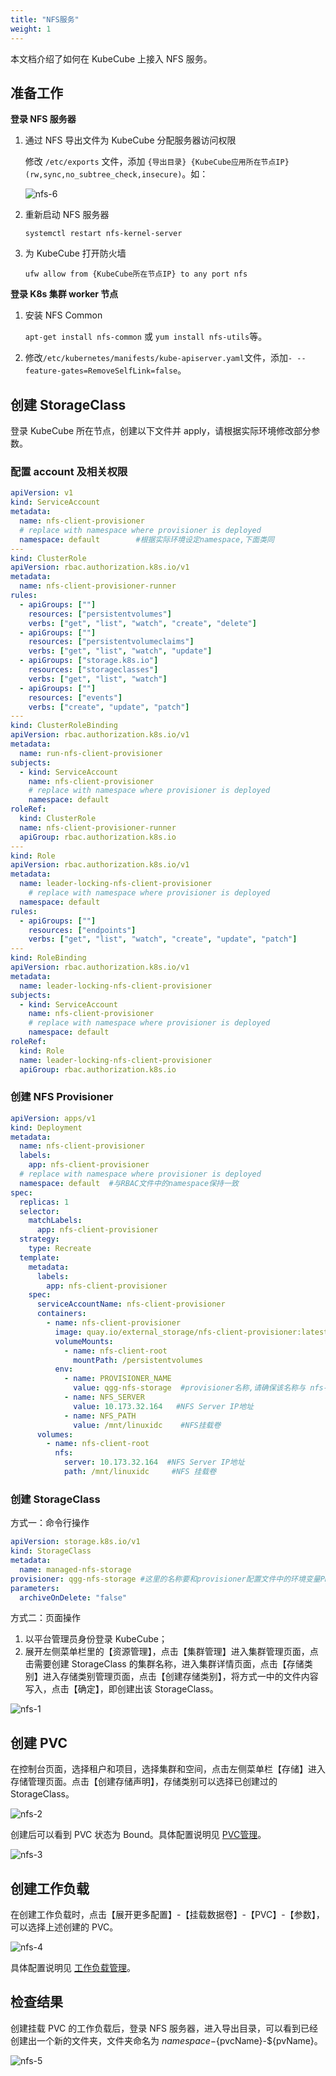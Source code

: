 ```yaml
---
title: "NFS服务"
weight: 1
---
```


本文档介绍了如何在 KubeCube 上接入 NFS 服务。

## 准备工作

**登录 NFS 服务器**

1. 通过 NFS 导出文件为 KubeCube 分配服务器访问权限

   修改 `/etc/exports` 文件，添加 `{导出目录} {KubeCube应用所在节点IP}(rw,sync,no_subtree_check,insecure)`。如：

   ![nfs-6](/imgs/user-guide/network-storage/nfs/nfs-6.png)

2. 重新启动 NFS 服务器

   ```ssh
   systemctl restart nfs-kernel-server
   ```

3. 为 KubeCube 打开防火墙

   ```ssh
   ufw allow from {KubeCube所在节点IP} to any port nfs
   ```

**登录 K8s 集群 worker 节点**

1. 安装 NFS Common

   `apt-get install nfs-common` 或 `yum install nfs-utils`等。

2. 修改`/etc/kubernetes/manifests/kube-apiserver.yaml`文件，添加`- --feature-gates=RemoveSelfLink=false`。

## 创建 StorageClass

登录 KubeCube 所在节点，创建以下文件并 apply，请根据实际环境修改部分参数。

### 配置 account 及相关权限

```yaml
apiVersion: v1
kind: ServiceAccount
metadata:
  name: nfs-client-provisioner
  # replace with namespace where provisioner is deployed
  namespace: default        #根据实际环境设定namespace,下面类同
---
kind: ClusterRole
apiVersion: rbac.authorization.k8s.io/v1
metadata:
  name: nfs-client-provisioner-runner
rules:
  - apiGroups: [""]
    resources: ["persistentvolumes"]
    verbs: ["get", "list", "watch", "create", "delete"]
  - apiGroups: [""]
    resources: ["persistentvolumeclaims"]
    verbs: ["get", "list", "watch", "update"]
  - apiGroups: ["storage.k8s.io"]
    resources: ["storageclasses"]
    verbs: ["get", "list", "watch"]
  - apiGroups: [""]
    resources: ["events"]
    verbs: ["create", "update", "patch"]
---
kind: ClusterRoleBinding
apiVersion: rbac.authorization.k8s.io/v1
metadata:
  name: run-nfs-client-provisioner
subjects:
  - kind: ServiceAccount
    name: nfs-client-provisioner
    # replace with namespace where provisioner is deployed
    namespace: default
roleRef:
  kind: ClusterRole
  name: nfs-client-provisioner-runner
  apiGroup: rbac.authorization.k8s.io
---
kind: Role
apiVersion: rbac.authorization.k8s.io/v1
metadata:
  name: leader-locking-nfs-client-provisioner
    # replace with namespace where provisioner is deployed
  namespace: default
rules:
  - apiGroups: [""]
    resources: ["endpoints"]
    verbs: ["get", "list", "watch", "create", "update", "patch"]
---
kind: RoleBinding
apiVersion: rbac.authorization.k8s.io/v1
metadata:
  name: leader-locking-nfs-client-provisioner
subjects:
  - kind: ServiceAccount
    name: nfs-client-provisioner
    # replace with namespace where provisioner is deployed
    namespace: default
roleRef:
  kind: Role
  name: leader-locking-nfs-client-provisioner
  apiGroup: rbac.authorization.k8s.io
```

### 创建 NFS Provisioner

```yaml
apiVersion: apps/v1
kind: Deployment
metadata:
  name: nfs-client-provisioner
  labels:
    app: nfs-client-provisioner
  # replace with namespace where provisioner is deployed
  namespace: default  #与RBAC文件中的namespace保持一致
spec:
  replicas: 1
  selector:
    matchLabels:
      app: nfs-client-provisioner
  strategy:
    type: Recreate
  template:
    metadata:
      labels:
        app: nfs-client-provisioner
    spec:
      serviceAccountName: nfs-client-provisioner
      containers:
        - name: nfs-client-provisioner
          image: quay.io/external_storage/nfs-client-provisioner:latest
          volumeMounts:
            - name: nfs-client-root
              mountPath: /persistentvolumes
          env:
            - name: PROVISIONER_NAME
              value: qgg-nfs-storage  #provisioner名称,请确保该名称与 nfs-StorageClass.yaml文件中的provisioner名称保持一致
            - name: NFS_SERVER
              value: 10.173.32.164   #NFS Server IP地址
            - name: NFS_PATH  
              value: /mnt/linuxidc    #NFS挂载卷
      volumes:
        - name: nfs-client-root
          nfs:
            server: 10.173.32.164  #NFS Server IP地址
            path: /mnt/linuxidc     #NFS 挂载卷
```

### 创建 StorageClass

方式一：命令行操作

```yaml
apiVersion: storage.k8s.io/v1
kind: StorageClass
metadata:
  name: managed-nfs-storage
provisioner: qgg-nfs-storage #这里的名称要和provisioner配置文件中的环境变量PROVISIONER_NAME保持一致
parameters:  	      
  archiveOnDelete: "false"
```

方式二：页面操作

1. 以平台管理员身份登录 KubeCube；
2. 展开左侧菜单栏里的【资源管理】，点击【集群管理】进入集群管理页面，点击需要创建  StorageClass 的集群名称，进入集群详情页面，点击【存储类别】进入存储类别管理页面，点击【创建存储类别】，将方式一中的文件内容写入，点击【确定】，即创建出该 StorageClass。

![nfs-1](/imgs/user-guide/network-storage/nfs/nfs-1.png)

## 创建 PVC

在控制台页面，选择租户和项目，选择集群和空间，点击左侧菜单栏【存储】进入存储管理页面。点击【创建存储声明】，存储类别可以选择已创建过的 StorageClass。

![nfs-2](/imgs/user-guide/network-storage/nfs/nfs-2.png)

创建后可以看到 PVC 状态为 Bound。具体配置说明见 [PVC管理](https://www.kubecube.io/docs/user-guide/ns-scoped-res/storage/pvc/)。

![nfs-3](/imgs/user-guide/network-storage/nfs/nfs-3.png)

## 创建工作负载

在创建工作负载时，点击【展开更多配置】-【挂载数据卷】-【PVC】-【参数】，可以选择上述创建的 PVC。

![nfs-4](/imgs/user-guide/network-storage/nfs/nfs-4.png)

具体配置说明见 [工作负载管理](https://www.kubecube.io/docs/user-guide/ns-scoped-res/workload/)。

## 检查结果

创建挂载 PVC 的工作负载后，登录 NFS 服务器，进入导出目录，可以看到已经创建出一个新的文件夹，文件夹命名为 ${namespace}-${pvcName}-${pvName}。

![nfs-5](/imgs/user-guide/network-storage/nfs/nfs-5.png)
